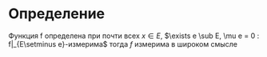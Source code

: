 # Определение
Функция f определена при почти всех $x \in E$,
$\exists e \sub E, \mu e = 0 : f|_{E\setminus e}-измерима$ тогда $f$ измерима в широком смысле 